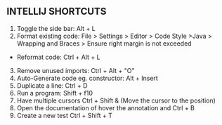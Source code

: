 ## INTELLIJ SHORTCUTS
1. Toggle the side bar:  Alt + L
2. Format existing code: File > Settings > Editor > Code Style >Java > Wrapping and Braces > Ensure right margin is not exceeded
 - Reformat code: Ctrl + Alt + L
3. Remove unused imports: Ctrl + Alt + "O"
4. Auto-Generate code eg. constructor: Alt + Insert
5. Duplicate a line: Ctrl + D
6. Run a program: Shift + f10
7. Have multiple cursors Ctrl + Shift & (Move the cursor to the   position)
8. Open the documentation of hover the annotation  and Ctrl + B
9. Create a new test Ctrl + Shift + T